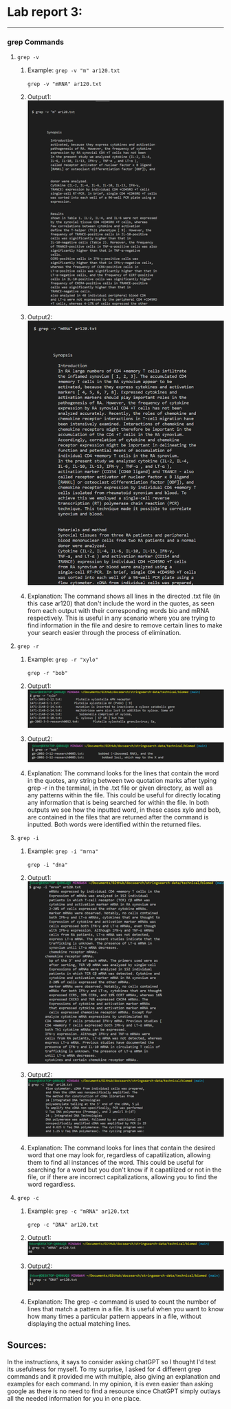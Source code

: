 # Lab report 3: 
---
### grep Commands
1. `grep -v`
    1. Example: 
        `grep -v "m" ar120.txt`
        
        `grep -v "mRNA" ar120.txt`
    2. Output1: 
      ![Image](gv1.png)
      
    4. Output2:
      ![Image](gv2.png)
      
    6. Explanation: 
The command shows all lines in the directed .txt file (in this case ar120) that don't include the word in the quotes, as seen from each output with their corresponding words bio and mRNA respectively. This is useful in any scenario where you are trying to find information in the file and desire to remove certain lines to make your search easier through the process of elimination. 
       
3. `grep -r`
    1. Example:
       `grep -r "xylo"`
       
       `grep -r "bob"`
    2. Output1:
      ![Image](grxylo.png)
      
    4. Output2:
      ![Image](grbob.png)
      
    6. Explanation:
The command looks for the lines that contain the word in the quotes, any string between two quotation marks after typing grep -r in the terminal, in the .txt file or given directory, as well as any patterns within the file. This could be useful for directly locating any information that is being searched for within the file. In both outputs we see how the inputted word, in these cases xylo and bob, are contained in the files that are returned after the command is inputted. Both words were identified within the returned files. 
5. `grep -i`
    1. Example:
       `grep -i "mrna"`
       
       `grep -i "dna"`
    2. Output1:
       ![Image](gimrna.png)
       
    4. Output2:
       ![Image](gidna.png)
       
    6. Explanation:
The command looks for lines that contain the desired word that one may look for, regardless of capatilization, allowing them to find all instances of the word. This could be useful for searching for a word but you don't know if it capatilized or not in the file, or if there are incorrect capitalizations, allowing you to find the word regardless. 
7. `grep -c`
    1. Example:
       `grep -c "mRNA" ar120.txt`
       
       `grep -c "DNA" ar120.txt`
    2. Output1:
       ![Image](gcmrna.png)
       
    4. Output2:
       ![Image](gcdna.png)
       
    6. Explanation: 
The grep -c command is used to count the number of lines that match a pattern in a file. It is useful when you want to know how many times a particular pattern appears in a file, without displaying the actual matching lines.

## Sources:
In the instructions, it says to consider asking chatGPT so I thought I'd test its usefulness for myself. To my surprise, I asked for 4 different grep commands and it provided me with multiple, also giving an explanation and examples for each command. In my opinion, it is even easier than asking google as there is no need to find a resource since ChatGPT simply outlays all the needed information for you in one place.

      


